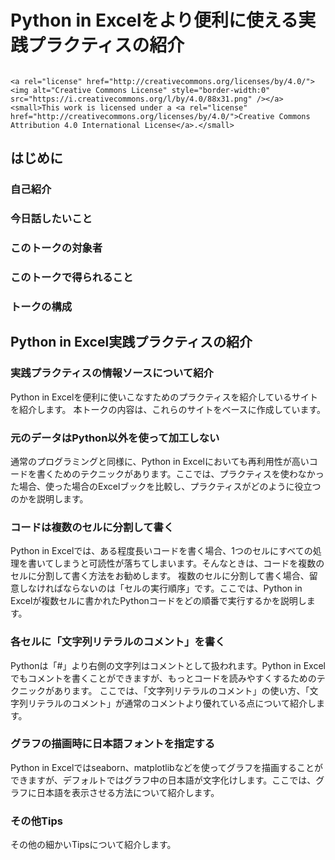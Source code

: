 # Python in Excelをより便利に使える実践プラクティスの紹介

```{raw} html

<a rel="license" href="http://creativecommons.org/licenses/by/4.0/"><img alt="Creative Commons License" style="border-width:0" src="https://i.creativecommons.org/l/by/4.0/88x31.png" /></a>
<small>This work is licensed under a <a rel="license" href="http://creativecommons.org/licenses/by/4.0/">Creative Commons Attribution 4.0 International License</a>.</small>
```

## はじめに

### 自己紹介

### 今​日話したい​こと

### この​トークの​対象者

### この​トークで​得られる​こと

### トークの​構成

## Python in Excel実践プラクティスの紹介

### 実践プラクティスの情報ソースについて紹介

Python in Excelを便利に使いこなすためのプラクティスを紹介しているサイトを紹介します。
本トークの内容は、これらのサイトをベースに作成しています。

### 元のデータはPython以外を使って加工しない

通常のプログラミングと同様に、Python in Excelにおいても再利用性が高いコードを書くためのテクニックがあります。ここでは、プラクティスを使わなかった場合、使った場合のExcelブックを比較し、プラクティスがどのように役立つのかを説明します。

### コードは複数のセルに分割して書く

Python in Excelでは、ある程度長いコードを書く場合、1つのセルにすべての処理を書いてしまうと可読性が落ちてしまいます。そんなときは、コードを複数のセルに分割して書く方法をお勧めします。
複数のセルに分割して書く場合、留意しなければならないのは「セルの実行順序」です。ここでは、Python in Excelが複数セルに書かれたPythonコードをどの順番で実行するかを説明します。

### 各セルに「文字列リテラルのコメント」を書く

Pythonは「#」より右側の文字列はコメントとして扱われます。Python in Excelでもコメントを書くことができますが、もっとコードを読みやすくするためのテクニックがあります。
ここでは、「文字列リテラルのコメント」の使い方、「文字列リテラルのコメント」が通常のコメントより優れている点について紹介します。

### グラフの描画時に日本語フォントを指定する

Python in Excelではseaborn、matplotlibなどを使ってグラフを描画することができますが、デフォルトではグラフ中の日本語が文字化けします。ここでは、グラフに日本語を表示させる方法について紹介します。

### その他Tips

その他の細かいTipsについて紹介します。
